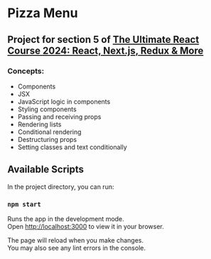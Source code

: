 # Pizza Menu

## Project for section 5 of [The Ultimate React Course 2024: React, Next.js, Redux & More](https://www.udemy.com/course/the-ultimate-react-course/)

### Concepts:

- Components
- JSX
- JavaScript logic in components
- Styling components
- Passing and receiving props
- Rendering lists
- Conditional rendering
- Destructuring props
- Setting classes and text conditionally

## Available Scripts

In the project directory, you can run:

### `npm start`

Runs the app in the development mode.\
Open [http://localhost:3000](http://localhost:3000) to view it in your browser.

The page will reload when you make changes.\
You may also see any lint errors in the console.